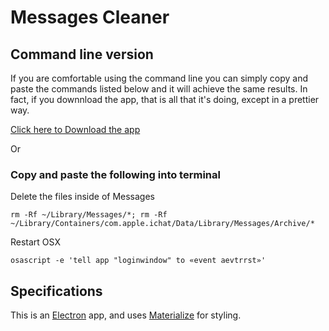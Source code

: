 # Messages Cleaner

## Command line version

If you are comfortable using the command line you can simply copy and paste the commands listed below and it will achieve the same results. In fact, if you downnload the app, that is all that it's doing, except in a prettier way.

[Click here to Download the app][1]

Or

### Copy and paste the following into terminal 

Delete the files inside of Messages

`rm -Rf ~/Library/Messages/*; rm -Rf ~/Library/Containers/com.apple.ichat/Data/Library/Messages/Archive/*`

Restart OSX

`osascript -e 'tell app "loginwindow" to «event aevtrrst»'`

## Specifications

This is an [Electron][2] app, and uses [Materialize][3] for styling.

[1]: https://raw.githubusercontent.com/jeanpierreb/message-cleaner/tree/master/message-wipe-darwin-x64/message-wipe.app
[2]: https://electron.atom.io/
[3]: http://materializecss.com/
